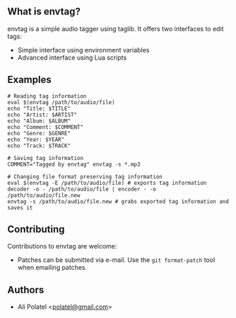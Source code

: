 ## What is envtag?

envtag is a simple audio tagger using taglib.
It offers two interfaces to edit tags:

 * Simple interface using environment variables
 * Advanced interface using Lua scripts

## Examples

    # Reading tag information
    eval $(envtag /path/to/audio/file)
    echo "Title: $TITLE"
    echo "Artist: $ARTIST"
    echo "Album: $ALBUM"
    echo "Comment: $COMMENT"
    echo "Genre: $GENRE"
    echo "Year: $YEAR"
    echo "Track: $TRACK"

    # Saving tag information
    COMMENT="Tagged by envtag" envtag -s *.mp3

    # Changing file format preserving tag information
    eval $(envtag -E /path/to/audio/file) # exports tag information
    decoder -o - /path/to/audio/file | encoder - -o /path/to/audio/file.new
    envtag -s /path/to/audio/file.new # grabs exported tag information and saves it

## Contributing

Contributions to envtag are welcome:

 * Patches can be submitted via e-mail. Use the `git format-patch` tool when
   emailing patches.

## Authors

 * Ali Polatel &lt;polatel@gmail.com&gt;
